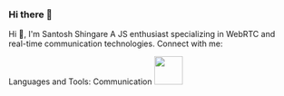 ### Hi there 👋
Hi 👋, I'm Santosh Shingare
A JS enthusiast specializing in WebRTC and real-time communication technologies.
Connect with me:


Languages and Tools:
Communication
<img src="https://user-images.githubusercontent.com/25181517/192107854-765620d7-f909-4953-a6da-36e1ef69eea6.png" width="50" />
